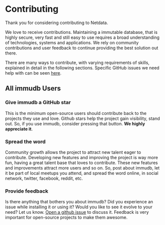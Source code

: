 <!--
---
title: "Contributing"
custom_edit_url: https://github.com/codenotary/immudb/edit/master/CONTRIBUTING.md
---
-->

# Contributing

Thank you for considering contributing to Netdata.

We love to receive contributions. Maintaining a immutable database, that is highly secure, very fast and still easy to use requires a broad understanding of technologies, systems and applications. We rely on community contributions and user feedback to continue providing the best solution out there.

There are many ways to contribute, with varying requirements of skills, explained in detail in the following sections. 
Specific GitHub issues we need help with can be seen [here](https://github.com/codenotary/immudb/issues?q=is%3Aissue+is%3Aopen+sort%3Aupdated-desc+label%3A%22help+wanted%22).

## All immudb Users

### Give immudb a GitHub star

This is the minimum open-source users should contribute back to the projects they use and love. Github stars help the project gain visibility, stand out. So, if you use immudb, consider pressing that button. **We highly appreciate it**.

### Spread the word

Community growth allows the project to attract new talent eager to contribute. Developing new features and improving the project is way more fun, having a great talent base that loves to contribute. These new features and improvements attract more users and so on. So, post about immudb, let it be part of local meetups you attend, and spread the word online, in social network, twitter, facebook, reddit, etc.

### Provide feedback

Is there anything that bothers you about immudb? Did you experience an issue while installing it or using it? Would you like to see it evolve to your need? Let us know. [Open a github issue](https://github.com/codenotary/immudb/issues) to discuss it. Feedback is very important for open-source projects to make them awesome.
